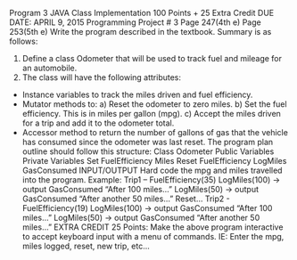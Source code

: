 Program 3      JAVA             Class Implementation          100 Points + 25 Extra Credit
DUE DATE:   APRIL 9, 2015      Programming Project   # 3   Page 247(4th e) Page 253(5th e)
Write the program described in the textbook. Summary is as follows:
1.	Define a class Odometer that will be used to track fuel and mileage for an automobile.
2.	The class will have the following attributes:
-	Instance variables to track the miles driven and fuel efficiency.
-	Mutator methods to:
a)	Reset the odometer to zero miles.
b)	Set the fuel efficiency. This is in miles per gallon (mpg).
c)	Accept the miles driven for a trip and add it to the odometer total.
-	Accessor method to return the number of gallons of gas that the vehicle has consumed since the odometer was last reset.
The program plan outline should follow this structure:
Class Odometer     Public Variables     Private Variables
   Set FuelEfficiency       Miles             Reset       FuelEfficiency
   LogMiles    GasConsumed
INPUT/OUTPUT
Hard code the mpg and miles travelled into the program.  Example:
Trip1 – FuelEfficiency(35)     LogMiles(100)  -> output GasConsumed “After 100 miles…”
              LogMiles(50) ->  output GasConsumed “After another 50 miles…”
Reset… 
Trip2 - FuelEfficiency(19)     LogMiles(100)  -> output GasConsumed “After 100 miles…”
LogMiles(50)  ->  output GasConsumed “After another 50 miles…”
EXTRA CREDIT  25 Points: Make the above program interactive to accept keyboard input with a menu of commands. IE: Enter the mpg, miles logged, reset, new trip, etc...
